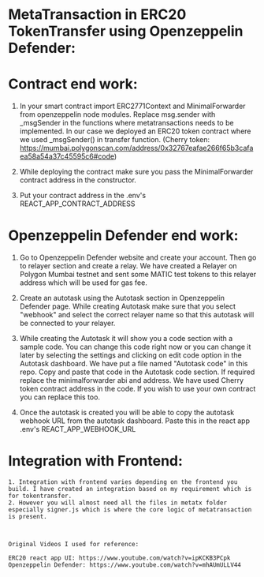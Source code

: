 MetaTransaction in ERC20 TokenTransfer using Openzeppelin Defender:
===================================================================

Contract end work:
====================
   1. In your smart contract import ERC2771Context and MinimalForwarder from openzeppelin node modules. Replace msg.sender with _msgSender in the functions where metatransactions needs to be implemented. In our case we deployed an ERC20 token contract where we used _msgSender() in transfer function. (Cherry token: https://mumbai.polygonscan.com/address/0x32767eafae266f65b3cafaea58a54a37c45595c6#code) 
    
   2. While deploying the contract make sure you pass the MinimalForwarder contract address in the constructor.
   3. Put your contract address in the .env's REACT_APP_CONTRACT_ADDRESS


Openzeppelin Defender end work:
===============================

  1. Go to Openzeppelin Defender website and create your account. Then go to relayer section and create a relay. We have created a Relayer on Polygon Mumbai testnet and sent some MATIC test tokens to this relayer address which will be used for gas fee.

  2. Create an autotask using the Autotask section in Openzeppelin Defender page. While creating Autotask make sure that you select "webhook" and select the correct relayer name so that this autotask will be connected to your relayer.

  3. While creating the Autotask it will show you a code section with a sample code. You can change this code right now or you can change it later by selecting the settings and clicking on edit code option in the Autotask dashboard.
    We have put a file named "Autotask code" in this repo. Copy and paste that code in the Autotask code section. If required replace the minimalforwarder abi and address. We have used Cherry token contract address in the code. If you wish to use your own contract you can replace this too.

  4. Once the autotask is created you will be able to copy the autotask webhook URL from the autotask dashboard. Paste this in the react app .env's REACT_APP_WEBHOOK_URL


  Integration with Frontend:
  ===========================

    1. Integration with frontend varies depending on the frontend you build. I have created an integration based on my requirement which is for tokentransfer.
    2. However you will almost need all the files in metatx folder especially signer.js which is where the core logic of metatransaction is present.



    Original Videos I used for reference:

    ERC20 react app UI: https://www.youtube.com/watch?v=ipKCKB3PCpk
    Openzeppelin Defender: https://www.youtube.com/watch?v=mhAUmULLV44


